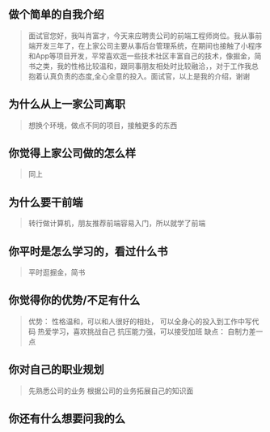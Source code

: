 ## 做个简单的自我介绍
> 面试官您好，我叫肖富才，今天来应聘贵公司的前端工程师岗位。我从事前端开发三年了，在上家公司主要从事后台管理系统，在期间也接触了小程序和App等项目开发，平常喜欢逛一些技术社区丰富自己的技术，像掘金，简书之类，我的性格比较温和，跟同事朋友相处时比较融洽，，对于工作我总抱着认真负责的态度,全心全意的投入。面试官，以上是我的介绍，谢谢
## 为什么从上一家公司离职
> 想换个环境，做点不同的项目，接触更多的东西

## 你觉得上家公司做的怎么样
> 同上

## 为什么要干前端
> 转行做计算机，朋友推荐前端容易入门，所以就学了前端
## 你平时是怎么学习的，看过什么书
> 平时逛掘金，简书
## 你觉得你的优势/不足有什么
> 优势：
> 性格温和，可以和人很好的相处，
> 可以全身心的投入到工作中写代码
> 热爱学习，喜欢挑战自己
> 抗压能力强，可以接受加班
> 缺点：
> 自制力差一点
## 你对自己的职业规划
> 先熟悉公司的业务
> 根据公司的业务拓展自己的知识面

## 你还有什么想要问我的么
